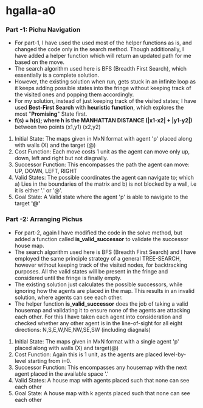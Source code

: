 # hgalla-a0

### Part -1: Pichu Navigation

- For part-1, I have used the used most of the helper functions as is, and changed the code only in the search method. Though additionally, I have added a helper function which will return an updated path for me based on the move.
- The search algorithm used here is BFS (Breadth First Search), which essentially is a complete solution.
- However, the existing solution when run, gets stuck in an infinite loop as it keeps adding possible states into the fringe without keeping track of the visited ones and popping them accordingly.
- For my solution, instead of just keeping track of the visited states; I have used **Best-First Search** with **heuristic function**, which explores the most "**Promising**" State first.
- **f(s) = h(s); where h is the MANHATTAN DISTANCE (|x1-x2| + |y1-y2|)** between two points (x1,y1) (x2,y2)

1. Initial State: The maps given in MxN format with agent 'p' placed along with walls (X) and the target (@)
2. Cost Function: Each move costs 1 unit as the agent can move only up, down, left and right but not diagnally.
3. Successor Function: This encompasses the path the agent can move: UP, DOWN, LEFT, RIGHT
4. Valid States: The possible coordinates the agent can navigate to; which a) Lies in the boundaries of the matrix and b) is not blocked by a wall, i.e it is either '.' or '@'.
5. Goal State: A Valid state where the agent 'p' is able to navigate to the target **'@'**

### Part -2: Arranging Pichus

- For part-2, again I have modified the code in the solve method, but added a function called **is_valid_successor** to validate the successor house map.
- The search algorithm used here is BFS (Breadth First Search) and I have employed the same principle strategy of a general TREE-SEARCH, however without keeping track of the visited nodes, for backtracking purposes. All the valid states will be present in the fringe and considered until the fringe is finally empty.
- The existing solution just calculates the possible successors, while ignoring how the agents are placed in the map. This results in an invalid solution, where agents can see each other.
- The helper function **is_valid_successor** does the job of taking a valid housemap and validating it to ensure none of the agents are attacking each other. For this I have taken each agent into consideration and checked whether any other agent is in the line-of-sight for all eight directions: N,S,E,W,NE,NW,SE,SW (including diagnals)

1. Initial State: The maps given in MxN format with a single agent 'p' placed along with walls (X) and target(@)
2. Cost Function: Again this is 1 unit, as the agents are placed level-by-level starting from i=0.
3. Successor Function: This encompasses any housemap with the next agent placed in the available space '.'
4. Valid States: A house map with agents placed such that none can see each other
5. Goal State: A house map with k agents placed such that none can see each other
